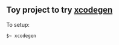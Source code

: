 
## Toy project to try [xcodegen][1]

To setup:

```
$~ xcodegen
```

[1]:https://github.com/yonaskolb/XcodeGen
